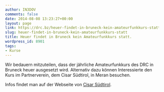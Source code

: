 ```yaml
---
author: IN3DOV
comments: false
date: 2014-08-08 13:23:27+00:00
layout: page
link: https://drc.bz/heuer-findet-in-bruneck-kein-amateurfunkkurs-statt/
slug: heuer-findet-in-bruneck-kein-amateurfunkkurs-statt
title: Heuer findet in Bruneck kein Amateurfunkkurs statt.
wordpress_id: 8901
tags:
- Kurse
---
```


Wir bedauern mitzuteilen, dass der jährliche Amateurfunkkurs des DRC in Bruneck heuer ausgesetzt wird. Alternativ dazu können Interessierte den Kurs im Partnerverein, dem Cisar Südtirol, in Meran besuchen.

Infos findet man auf der Webseite von [Cisar Südtirol](http://cisarbz.org/wordpress/).
